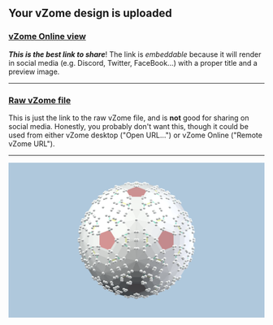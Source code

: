 ## Your vZome design is uploaded

### [vZome Online view][embed]

***This is the best link to share***!  The link is *embeddable* because it will render in social media (e.g. Discord, Twitter, FaceBook...) with a proper title and a preview image.

---

### [Raw vZome file][raw]

This is just the link to the raw vZome file, and is **not** good for
sharing on social media.
Honestly, you probably don't want this, though it could be used from either
vZome desktop ("Open URL...") or vZome Online ("Remote vZome URL").

---

![Image](<Dodeca-twins-of-twins-of-twins.png>)


[embed]: <https://vzome.com/app/embed.py?url=https://raw.githubusercontent.com/John-Kostick/vzome-sharing/main/2021/11/26/17-58-51-Dodeca-twins-of-twins-of-twins/Dodeca-twins-of-twins-of-twins.vZome>
[raw]: <https://raw.githubusercontent.com/John-Kostick/vzome-sharing/main/2021/11/26/17-58-51-Dodeca-twins-of-twins-of-twins/Dodeca-twins-of-twins-of-twins.vZome>
